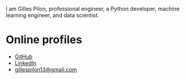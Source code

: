 I am Gilles Pilon, professional engineer, a Python developer, machine learning engineer, and data scientist.

# Online profiles

- [GitHub](https://github.com/gillespilon)
- [LinkedIn](https://www.linkedin.com/in/gilles-pilon/)
- <gillespilon13@gmail.com>
